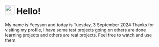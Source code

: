  <h1>
    <img src="https://emojis.slackmojis.com/emojis/images/1643510097/45343/hi.gif?1643510097" width="30"/> 
    Hello!
 </h1>
 <p>
    My name is Yeeyson and today is Tuesday, 3 September 2024
    Thanks for visiting my profile, I have some test projects going on others are done learning projects and others are real projects.
    Feel free to watch and use them.
 </p>